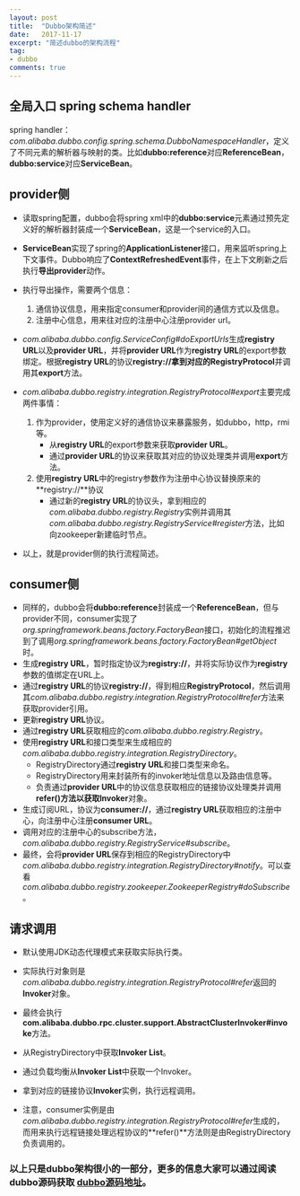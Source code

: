 ```yaml
---
layout: post
title:  "Dubbo架构简述"
date:   2017-11-17
excerpt: "简述dubbo的架构流程"
tag:
- dubbo
comments: true
---
```


## 全局入口 spring schema handler

spring handler：*com.alibaba.dubbo.config.spring.schema.DubboNamespaceHandler*，定义了不同元素的解析器与映射的类。比如**dubbo:reference**对应**ReferenceBean**，**dubbo:service**对应**ServiceBean**。

## provider侧

* 读取spring配置，dubbo会将spring xml中的**dubbo:service**元素通过预先定义好的解析器封装成一个**ServiceBean**，这是一个service的入口。
* **ServiceBean**实现了spring的**ApplicationListener**接口，用来监听spring上下文事件。Dubbo响应了**ContextRefreshedEvent**事件，在上下文刷新之后执行**导出provider**动作。
* 执行导出操作，需要两个信息： 
    1. 通信协议信息，用来指定consumer和provider间的通信方式以及信息。
    2. 注册中心信息，用来往对应的注册中心注册provider url。
* *com.alibaba.dubbo.config.ServiceConfig#doExportUrls*生成**registry URL**以及**provider URL**，并将**provider URL**作为**registry URL**的export参数绑定。根据**registry URL**的协议**registry://**拿到对应的**RegistryProtocol**并调用其**export**方法。
* *com.alibaba.dubbo.registry.integration.RegistryProtocol#export*主要完成两件事情：
    1. 作为provider，使用定义好的通信协议来暴露服务，如dubbo，http，rmi等。
        * 从**registry URL**的export参数来获取**provider URL**。
        * 通过**provider URL**的协议来获取其对应的协议处理类并调用**export**方法。
    2. 使用**registry URL**中的registry参数作为注册中心协议替换原来的**registry://**协议
        * 通过新的**registry URL**的协议头，拿到相应的*com.alibaba.dubbo.registry.Registry*实例并调用其*com.alibaba.dubbo.registry.RegistryService#register*方法，比如向zookeeper新建临时节点。

* 以上，就是provider侧的执行流程简述。

## consumer侧

* 同样的，dubbo会将**dubbo:reference**封装成一个**ReferenceBean**，但与provider不同，consumer实现了*org.springframework.beans.factory.FactoryBean*接口，初始化的流程推迟到了调用*org.springframework.beans.factory.FactoryBean#getObject*时。
* 生成**registry URL**，暂时指定协议为**registry://**，并将实际协议作为**registry**参数的值绑定在URL上。
* 通过**registry URL**的协议**registry://**，得到相应**RegistryProtocol**，然后调用其*com.alibaba.dubbo.registry.integration.RegistryProtocol#refer*方法来获取provider引用。
* 更新**registry URL**协议。
* 通过**registry URL**获取相应的*com.alibaba.dubbo.registry.Registry*。
* 使用**registry URL**和接口类型来生成相应的*com.alibaba.dubbo.registry.integration.RegistryDirectory*。
    * RegistryDirectory通过**registry URL**和接口类型来命名。
    * RegistryDirectory用来封装所有的invoker地址信息以及路由信息等。
    * 负责通过**provider URL**中的协议信息获取相应的链接协议处理类并调用**refer()**方法以获取**Invoker**对象。
* 生成订阅URL，协议为**consumer://**，通过**registry URL**获取相应的注册中心，向注册中心注册**consumer URL**。
* 调用对应的注册中心的subscribe方法，*com.alibaba.dubbo.registry.RegistryService#subscribe*。
* 最终，会将**provider URL**保存到相应的RegistryDirectory中*com.alibaba.dubbo.registry.integration.RegistryDirectory#notify*。可以查看*com.alibaba.dubbo.registry.zookeeper.ZookeeperRegistry#doSubscribe*。

## 请求调用

* 默认使用JDK动态代理模式来获取实际执行类。
* 实际执行对象则是*com.alibaba.dubbo.registry.integration.RegistryProtocol#refer*返回的**Invoker**对象。
* 最终会执行**com.alibaba.dubbo.rpc.cluster.support.AbstractClusterInvoker#invoke**方法。
* 从RegistryDirectory中获取**Invoker List**。
* 通过负载均衡从**Invoker List**中获取一个Invoker。
* 拿到对应的链接协议**Invoker**实例，执行远程调用。

* 注意，consumer实例是由*com.alibaba.dubbo.registry.integration.RegistryProtocol#refer*生成的，而用来执行远程链接处理远程协议的**refer()**方法则是由RegistryDirectory负责调用的。

### 以上只是dubbo架构很小的一部分，更多的信息大家可以通过阅读dubbo源码获取 [dubbo源码地址](https://github.com/alibaba/dubbo)。
